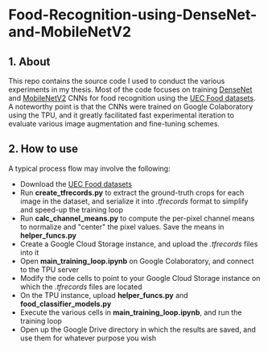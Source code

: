 # Food-Recognition-using-DenseNet-and-MobileNetV2
## 1. About
This repo contains the source code I used to conduct the various experiments in my thesis. Most of the code focuses on training [DenseNet](https://arxiv.org/pdf/1608.06993.pdf) and [MobileNetV2](https://arxiv.org/pdf/1801.04381.pdf) CNNs for food recognition using the [UEC Food datasets](http://foodcam.mobi/dataset.html). A noteworthy point is that the CNNs were trained on Google Colaboratory using the TPU, and it greatly facilitated fast experimental iteration to evaluate various image augmentation and fine-tuning schemes.
## 2. How to use
A typical process flow may involve the following:
- Download the [UEC Food datasets](http://foodcam.mobi/dataset.html)
- Run **create_tfrecords.py** to extract the ground-truth crops for each image in the dataset, and serialize it into *.tfrecords* format to simplify and speed-up the training loop
- Run **calc_channel_means.py** to compute the per-pixel channel means to normalize and "center" the pixel values. Save the means in **helper_funcs.py**
- Create a Google Cloud Storage instance, and upload the *.tfrecords* files into it
- Open **main_training_loop.ipynb** on Google Colaboratory, and connect to the TPU server
- Modify the code cells to point to your Google Cloud Storage instance on which the *.tfrecords* files are located
- On the TPU instance, upload **helper_funcs.py** and **food_classifier_models.py**
- Execute the various cells in **main_training_loop.ipynb**, and run the training loop
- Open up the Google Drive directory in which the results are saved, and use them for whatever purpose you wish
